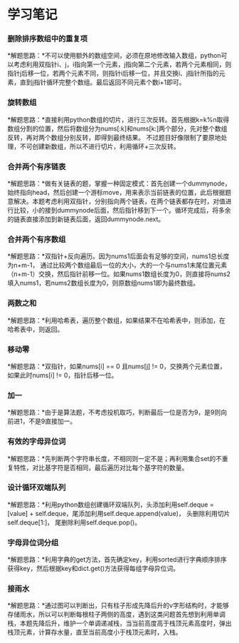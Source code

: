 # 学习笔记 #
### 删除排序数组中的重复项
*解题思路：*不可以使用额外的数组空间，必须在原地修改输入数组，python可以考虑利用双指针i、j，i指向第一个元素，j指向第二个元素，若两个元素相同，则指针j后移一位，若两个元素不同，则指针i后移一位，并且交换i、j指针所指的元素，直到j指针循环完整个数组。最后返回不同元素个数i+1即可。
### 旋转数组
*解题思路：*直接利用python数组的切片，进行三次反转。首先根据k=k%n取得数组分割的位置，然后将数组分为nums[:k]和nums[k:]两个部分，先对整个数组反转，再对两个数组分别反转，即得到最终结果。
不过题目好像限制了要原地处理，不可创建新数组，所以不进行切片，利用循环+三次反转。
### 合并两个有序链表
*解题思路：*做有关链表的题，掌握一种固定模式：首先创建一个dummynode，始终指向head，然后创建一个游标move，用来表示当前链表的位置，此后根据题意解决。本题考虑利用双指针，分别指向两个链表，在两个链表都存在时，对值进行比较，小的接到dummynode后面，然后指针移到下一个。循环完成后，将多余的链表直接添加到新链表后面，返回dummynode.next。
### 合并两个有序数组
*解题思路：*双指针+反向遍历。因为nums1后面会有足够的空间，nums1总长度为n+m-1， 通过比较两个数组最后一位的大小，大的一个与nums1末尾位置元素（n+m-1）交换，然后指针前移一位。如果nums1数组长度为0，则直接将nums2填入nums1，若nums2数组长度为0，则原数组nums1即为最终数组。
### 两数之和
*解题思路：*利用哈希表，遍历整个数组，如果结果不在哈希表中，则添加，在哈希表中，则返回。
### 移动零
*解题思路：*双指针，如果nums[i] == 0 且nums[j] != 0，交换两个元素位置，如果此时nums[i] != 0，指针后移一位。
### 加一
*解题思路：*由于是算法题，不考虑投机取巧，判断最后一位是否为9，是9则向前进1，不是9直接加一。
### 有效的字母异位词
*解题思路：*先判断两个字符串长度，不相同则一定不是；再利用集合set的不重复特性，对比基字符是否相同，最后遍历对比每个基字符的数量。
### 设计循环双端队列
*解题思路：*利用python数组创建循环双端队列，头添加利用self.deque = [value] + self.deque，尾添加利用self.deque.append(value)， 头删除利用切片self.deque[1:]， 尾删除利用self.deque.pop()。
### 字母异位词分组
*解题思路：*利用字典的get方法，首先确定key，利用sorted进行字典顺序排序获得key，然后根据key和dict.get()方法获得每组字母异位词。
### 接雨水
*解题思路：*通过图可以判断出，只有柱子形成先降后升的v字形结构时，才能够存储雨水，所以可以判断每根柱子两侧的高度，遇到这类问题首先想到利用单调栈，本题先降后升，维护一个单调递减栈，当当前高度高于栈顶元素高度时，弹出栈顶元素，计算存水量，直至当前高度小于栈顶元素时，入栈。
